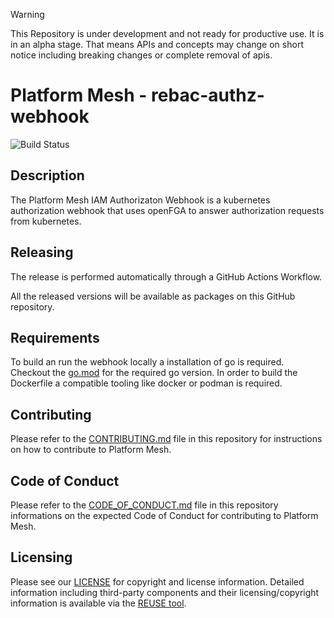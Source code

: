 > [!WARNING]
> This Repository is under development and not ready for productive use. It is in an alpha stage. That means APIs and concepts may change on short notice including breaking changes or complete removal of apis.

# Platform Mesh - rebac-authz-webhook
![Build Status](https://github.com/platform-mesh/rebac-authz-webhook/actions/workflows/pipeline.yml/badge.svg)

## Description

The Platform Mesh IAM Authorizaton Webhook is a kubernetes authorization webhook that uses openFGA to answer authorization requests from kubernetes.

## Releasing

The release is performed automatically through a GitHub Actions Workflow.

All the released versions will be available as packages on this GitHub repository.

## Requirements

To build an run the webhook locally a installation of go is required. Checkout the [go.mod](go.mod) for the required go version.
In order to build the Dockerfile a compatible tooling like docker or podman is required.

## Contributing

Please refer to the [CONTRIBUTING.md](CONTRIBUTING.md) file in this repository for instructions on how to contribute to Platform Mesh.

## Code of Conduct

Please refer to the [CODE_OF_CONDUCT.md](CODE_OF_CONDUCT.md) file in this repository informations on the expected Code of Conduct for contributing to Platform Mesh.

## Licensing

Please see our [LICENSE](LICENSE) for copyright and license information. Detailed information including third-party components and their licensing/copyright information is available via the [REUSE tool](https://api.reuse.software/info/github.com/platform-mesh/rebac-authz-webhook). 
